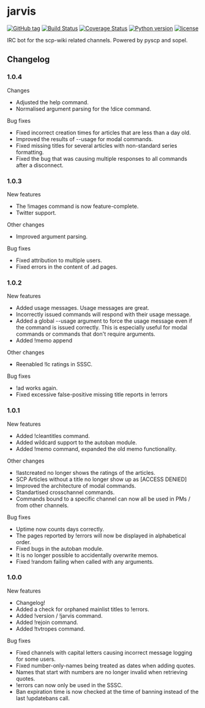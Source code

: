 # jarvis
[![GitHub tag](https://img.shields.io/github/tag/anqxyr/jarvis.svg?maxAge=2592000)]()
[![Build Status](https://travis-ci.org/anqxyr/jarvis.svg?branch=master)](https://travis-ci.org/anqxyr/jarvis)
[![Coverage Status](http://img.shields.io/coveralls/anqxyr/jarvis.svg)](https://coveralls.io/r/anqxyr/jarvis)
[![Python version](https://img.shields.io/badge/python-3.4-blue.svg)]()
[![license](https://img.shields.io/github/license/anqxyr/jarvis.svg?maxAge=2592000)]()

IRC bot for the scp-wiki related channels. Powered by pyscp and sopel.

## Changelog

### 1.0.4

Changes

* Adjusted the help command.
* Normalised argument parsing for the !dice command.

Bug fixes

* Fixed incorrect creation times for articles that are less than a day old.
* Improved the results of --usage for modal commands.
* Fixed missing titles for several articles with non-standard series formatting.
* Fixed the bug that was causing multiple responses to all commands after a disconnect.

### 1.0.3

New features

* The !images command is now feature-complete.
* Twitter support.

Other changes

* Improved argument parsing.

Bug fixes

* Fixed attribution to multiple users.
* Fixed errors in the content of .ad pages.

### 1.0.2

New features

* Added usage messages. Usage messages are great.
* Incorrectly issued commands will respond with their usage message.
* Added a global --usage argument to force the usage message even if the command is issued correctly. This is especially useful for modal commands or commands that don't require arguments.
* Added !memo append

Other changes

* Reenabled !lc ratings in SSSC.

Bug fixes

* !ad works again.
* Fixed excessive false-positive missing title reports in !errors

### 1.0.1

New features

* Added !cleantitles command.
* Added wildcard support to the autoban module.
* Added !memo command, expanded the old memo functionality.

Other changes

* !lastcreated no longer shows the ratings of the articles.
* SCP Articles without a title no longer show up as [ACCESS DENIED]
* Improved the architecture of modal commands.
* Standartised crosschannel commands.
* Commands bound to a specific channel can now all be used in PMs / from other channels.

Bug fixes

* Uptime now counts days correctly.
* The pages reported by !errors will now be displayed in alphabetical order.
* Fixed bugs in the autoban module.
* It is no longer possible to accidentally overwrite memos.
* Fixed !random failing when called with any arguments.

### 1.0.0

New features

* Changelog!
* Added a check for orphaned mainlist titles to !errors.
* Added !version / !jarvis command. 
* Added !rejoin command.
* Added !tvtropes command.

Bug fixes

* Fixed channels with capital letters causing incorrect message logging for some users.
* Fixed number-only-names being treated as dates when adding quotes.
* Names that start with numbers are no longer invalid when retrieving quotes.
* !errors can now only be used in the SSSC.
* Ban expiration time is now checked at the time of banning instead of the last !updatebans call.
